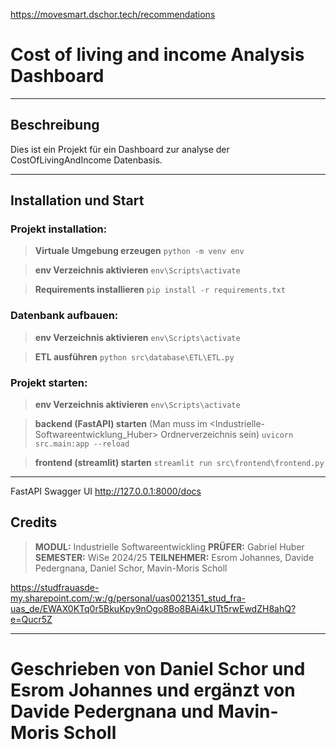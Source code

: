 https://movesmart.dschor.tech/recommendations

# Cost of living and income Analysis Dashboard
---

## Beschreibung
Dies ist ein Projekt für ein Dashboard zur analyse der CostOfLivingAndIncome Datenbasis.

--- 
## Installation und Start
### Projekt installation:
> **Virtuale Umgebung erzeugen**
``` python -m venv env ```

> **env Verzeichnis aktivieren**
``` env\Scripts\activate ```

> **Requirements installieren**
``` pip install -r requirements.txt ```

### Datenbank aufbauen:
> **env Verzeichnis aktivieren**
``` env\Scripts\activate ```

> **ETL ausführen**
``` python src\database\ETL\ETL.py ```

### Projekt starten:
> **env Verzeichnis aktivieren**
``` env\Scripts\activate ```

> **backend (FastAPI) starten** (Man muss im <Industrielle-Softwareentwicklung_Huber> Ordnerverzeichnis sein)
``` uvicorn src.main:app --reload ```

> **frontend (streamlit) starten**
``` streamlit run src\frontend\frontend.py ```

---

FastAPI Swagger UI
http://127.0.0.1:8000/docs


## Credits

> **MODUL:** 
Industrielle Softwareentwickling
> **PRÜFER:** 
Gabriel Huber
> **SEMESTER:**
WiSe 2024/25
> **TEILNEHMER:**
Esrom Johannes, Davide Pedergnana, Daniel Schor, Mavin-Moris Scholl

https://studfrauasde-my.sharepoint.com/:w:/g/personal/uas0021351_stud_fra-uas_de/EWAX0KTq0r5BkuKpy9nOgo8Bo8BAi4kUTt5rwEwdZH8ahQ?e=Qucr5Z

---

# Geschrieben von Daniel Schor und Esrom Johannes und ergänzt von Davide Pedergnana und Mavin-Moris Scholl
